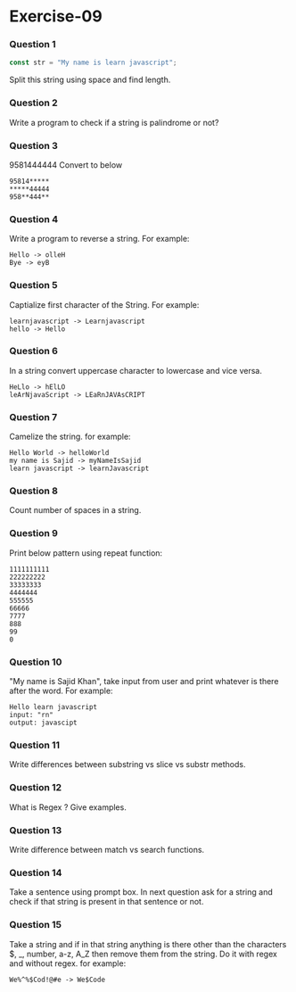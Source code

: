# Exercise-09

### Question 1

```javascript
const str = "My name is learn javascript";
```

Split this string using space and find length.

### Question 2

Write a program to check if a string is palindrome or not?

### Question 3

9581444444 Convert to below

```
95814*****
*****44444
958**444**
```

### Question 4

Write a program to reverse a string. For example:

```
Hello -> olleH
Bye -> eyB
```

### Question 5

Captialize first character of the String. For example:

```
learnjavascript -> Learnjavascript
hello -> Hello
```

### Question 6

In a string convert uppercase character to lowercase and vice versa.

```
HeLlo -> hElLO
leArNjavaScript -> LEaRnJAVAsCRIPT
```

### Question 7

Camelize the string. for example:

```
Hello World -> helloWorld
my name is Sajid -> myNameIsSajid
learn javascript -> learnJavascript
```

### Question 8

Count number of spaces in a string.

### Question 9

Print below pattern using repeat function:

```
1111111111
222222222
33333333
4444444
555555
66666
7777
888
99
0
```

### Question 10

"My name is Sajid Khan", take input from user and print whatever is there after the word. For example:

```
Hello learn javascript
input: "rn"
output: javascipt
```

### Question 11

Write differences between substring vs slice vs substr methods.

### Question 12

What is Regex ? Give examples.

### Question 13

Write difference between match vs search functions.

### Question 14

Take a sentence using prompt box. In next question ask for a string and check if that string is present in that sentence or not.

### Question 15

Take a string and if in that string anything is there other than the characters $, \_, number, a-z, A_Z then remove them from the string. Do it with regex and without regex. for example:

```
We%^%$Cod!@#e -> We$Code
```
